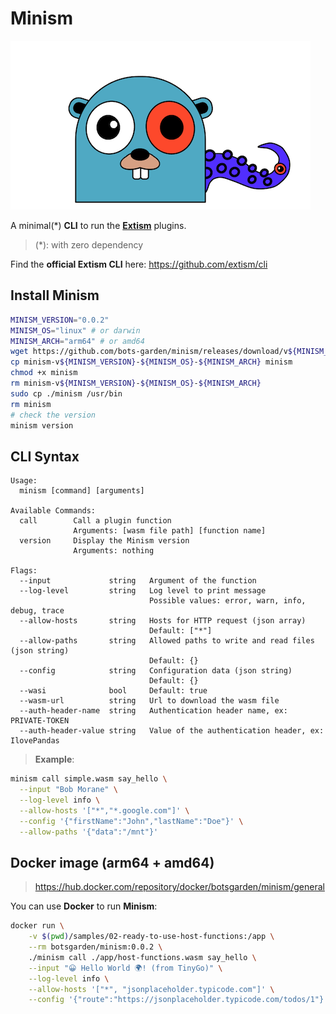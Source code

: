 # Minism

![Minism Gopher](minism.gopher.png "Minism Gopher")

A minimal(*) **CLI** to run the **[Extism](https://extism.org/)** plugins.

> (*): with zero dependency

Find the **official Extism CLI** here: https://github.com/extism/cli

## Install Minism

```bash
MINISM_VERSION="0.0.2"
MINISM_OS="linux" # or darwin
MINISM_ARCH="arm64" # or amd64
wget https://github.com/bots-garden/minism/releases/download/v${MINISM_VERSION}/minism-v${MINISM_VERSION}-${MINISM_OS}-${MINISM_ARCH}
cp minism-v${MINISM_VERSION}-${MINISM_OS}-${MINISM_ARCH} minism
chmod +x minism
rm minism-v${MINISM_VERSION}-${MINISM_OS}-${MINISM_ARCH}
sudo cp ./minism /usr/bin
rm minism
# check the version
minism version
```

## CLI Syntax

```text
Usage:
  minism [command] [arguments]

Available Commands:
  call        Call a plugin function
              Arguments: [wasm file path] [function name]
  version     Display the Minism version
              Arguments: nothing

Flags:
  --input             string   Argument of the function
  --log-level         string   Log level to print message
                               Possible values: error, warn, info, debug, trace
  --allow-hosts       string   Hosts for HTTP request (json array) 
                               Default: ["*"]
  --allow-paths       string   Allowed paths to write and read files (json string) 
                               Default: {}
  --config            string   Configuration data (json string)
                               Default: {}
  --wasi              bool     Default: true
  --wasm-url          string   Url to download the wasm file
  --auth-header-name  string   Authentication header name, ex: PRIVATE-TOKEN
  --auth-header-value string   Value of the authentication header, ex: IlovePandas  
```


> **Example**:
```bash
minism call simple.wasm say_hello \
  --input "Bob Morane" \
  --log-level info \
  --allow-hosts '["*","*.google.com"]' \
  --config '{"firstName":"John","lastName":"Doe"}' \
  --allow-paths '{"data":"/mnt"}'
```

## Docker image (arm64 + amd64)

> https://hub.docker.com/repository/docker/botsgarden/minism/general

You can use **Docker** to run **Minism**:

```bash
docker run \
    -v $(pwd)/samples/02-ready-to-use-host-functions:/app \
    --rm botsgarden/minism:0.0.2 \
    ./minism call ./app/host-functions.wasm say_hello \
    --input "😀 Hello World 🌍! (from TinyGo)" \
    --log-level info \
    --allow-hosts '["*", "jsonplaceholder.typicode.com"]' \
    --config '{"route":"https://jsonplaceholder.typicode.com/todos/1"}'
```
